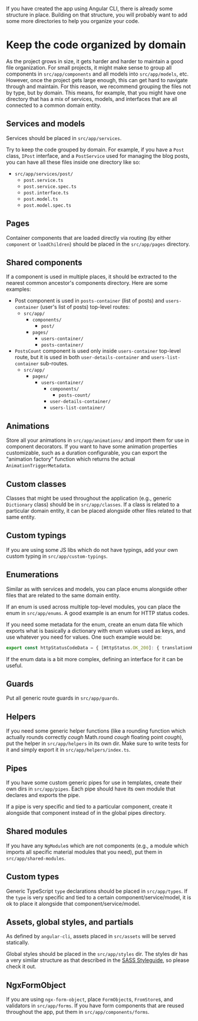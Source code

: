 If you have created the app using Angular CLI, there is already some structure in place. Building on that structure, you will probably want to add some more directories to help you organize your code.

# Keep the code organized by domain

As the project grows in size, it gets harder and harder to maintain a good file organization. For small projects, it might make sense to group all components in `src/app/components` and all models into `src/app/models`, etc. However, once the project gets large enough, this can get hard to navigate through and maintain. For this reason, we recommend grouping the files not by type, but by domain. This means, for example, that you might have one directory that has a mix of services, models, and interfaces that are all connected to a common domain entity.

## Services and models

Services should be placed in `src/app/services`.

Try to keep the code grouped by domain. For example, if you have a `Post` class, `IPost` interface, and a `PostService` used for managing the blog posts, you can have all these files inside one directory like so:

- `src/app/services/post/`
  - `post.service.ts`
  - `post.service.spec.ts`
  - `post.interface.ts`
  - `post.model.ts`
  - `post.model.spec.ts`

## Pages

Container components that are loaded directly via routing (by either `component` or `loadChildren`) should be placed in the `src/app/pages` directory.

## Shared components

If a component is used in multiple places, it should be extracted to the nearest common ancestor's components directory. Here are some examples:

- Post component is used in `posts-container` (list of posts) and `users-container` (user's list of posts) top-level routes:
  - `src/app/`
    - `components/`
      - `post/`
    - `pages/`
      - `users-container/`
      - `posts-container/`
- `PostsCount` component is used only inside `users-container` top-level route, but it is used in both `user-details-container` and `users-list-container` sub-routes.
  - `src/app/`
    - `pages/`
      - `users-container/`
        - `components/`
          - `posts-count/`
        - `user-details-container/`
        - `users-list-container/`

## Animations

Store all your animations in `src/app/animations/` and import them for use in component decorators. If you want to have some animation properties customizable, such as a duration configurable, you can export the "animation factory" function which returns the actual `AnimationTriggerMetadata`.

## Custom classes

Classes that might be used throughout the application (e.g., generic `Dictionary` class) should be in `src/app/classes`. If a class is related to a particular domain entity, it can be placed alongside other files related to that same entity.

## Custom typings

If you are using some JS libs which do not have typings, add your own custom typing in `src/app/custom-typings`.

## Enumerations

Similar as with services and models, you can place enums alongside other files that are related to the same domain entity.

If an enum is used across multiple top-level modules, you can place the enum in `src/app/enums`. A good example is an enum for HTTP status codes.

If you need some metadata for the enum, create an enum data file which exports what is basically a dictionary with enum values used as keys, and use whatever you need for values. One such example would be:

```typescript
export const httpStatusCodeData = { [HttpStatus.OK_200]: { translationKey: 'http.success' } }
```

If the enum data is a bit more complex, defining an interface for it can be useful.

## Guards

Put all generic route guards in `src/app/guards`.

## Helpers

If you need some generic helper functions (like a rounding function which actually rounds correctly *cough* Math.round *cough* floating point *cough*), put the helper in `src/app/helpers` in its own dir. Make sure to write tests for it and simply export it in `src/app/helpers/index.ts`.


## Pipes

If you have some custom generic pipes for use in templates, create their own dirs in `src/app/pipes`. Each pipe should have its own module that declares and exports the pipe.

If a pipe is very specific and tied to a particular component, create it alongside that component instead of in the global pipes directory.

## Shared modules

If you have any `NgModule`s which are not components (e.g., a module which imports all specific material modules that you need), put them in `src/app/shared-modules`.

## Custom types

Generic TypeScript `type` declarations should be placed in `src/app/types`. If the `type` is very specific and tied to a certain component/service/model, it is ok to place it alongside that component/service/model.

## Assets, global styles, and partials

As defined by `angular-cli`, assets placed in `src/assets` will be served statically.

Global styles should be placed in the `src/app/styles` dir. The styles dir has a very similar structure as that described in the [SASS Styleguide](/books/frontend/SASS%20Styleguide/File%20organization), so please check it out.

## NgxFormObject

If you are using `ngx-form-object`, place `FormObject`s, `FromStore`s, and validators in `src/app/forms`. If you have form components that are reused throughout the app, put them in `src/app/components/forms`.
